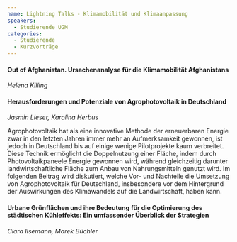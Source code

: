 ```yaml
---
name: Lightning Talks - Klimamobilität und Klimaanpassung
speakers:
  - Studierende UGM
categories:
  - Studierende
  - Kurzvorträge
---
```



#### Out of Afghanistan. Ursachenanalyse für die Klimamobilität Afghanistans
*Helena Killing*


#### Herausforderungen und Potenziale von Agrophotovoltaik in Deutschland
*Jasmin Lieser, Karolina Herbus*

Agrophotovoltaik hat als eine innovative Methode der erneuerbaren Energie zwar in den letzten Jahren immer mehr an Aufmerksamkeit gewonnen, ist jedoch in Deutschland bis auf einige wenige Pilotprojekte kaum verbreitet. Diese Technik ermöglicht die Doppelnutzung einer Fläche, indem durch Photovoltaikpaneele Energie gewonnen wird, während gleichzeitig darunter landwirtschaftliche Fläche zum Anbau von Nahrungsmitteln genutzt wird. Im folgenden Beitrag wird diskutiert, welche Vor- und Nachteile die Umsetzung von Agrophotovoltaik für Deutschland, insbesondere vor dem Hintergrund der Auswirkungen des Klimawandels auf die Landwirtschaft, haben kann.


#### Urbane Grünflächen und ihre Bedeutung für die Optimierung des städtischen Kühleffekts: Ein umfassender Überblick der Strategien
*Clara Ilsemann, Marek Büchler*


